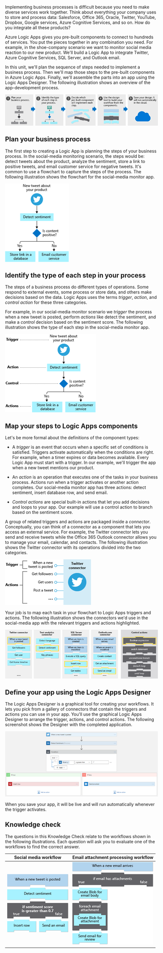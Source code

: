 Implementing business processes is difficult because you need to make diverse services work together. Think about everything your company uses to store and process data: Salesforce, Office 365, Oracle, Twitter, YouTube, Dropbox, Google services, Azure Cognitive Services, and so on. How do you integrate all these products?

Azure Logic Apps gives you pre-built components to connect to hundreds of services. You put the pieces together in any combination you need. For example, in the shoe-company scenario we want to monitor social media reaction to our new product. We'll build a Logic App to integrate Twitter, Azure Cognitive Services, SQL Server, and Outlook email.

In this unit, we'll plan the sequence of steps needed to implement a business process. Then we'll map those steps to the pre-built components in Azure Logic Apps. Finally, we'll assemble the parts into an app using the Logic Apps Designer. The following illustration shows an overview of the app-development process.

![An illustration showing the typical sequence of activities used to create a Logic App. The process has five steps. First, you plan your business process. Second, you identify the type of each step in your process. Third, you decide which pre-built component will implement each step. Fourth, you use the design tool to build your workflow from the components. Fifth, you save your design. Your app will now run automatically in the cloud.](../media/app-design-process.png)

## Plan your business process

The first step to creating a Logic App is planning the steps of your business process. In the social-media monitoring scenario, the steps would be: detect tweets about the product, analyze the sentiment, store a link to positive tweets, and email customer service for negative tweets. It's common to use a flowchart to capture the steps of the process. The following illustration shows the flowchart for the social-media monitor app.

![An illustration showing a detailed flowchart for the way the fictional shoe company processes tweets written about their product.](../media/social-media-monitor-workflow.png)

## Identify the type of each step in your process

The steps of a business process do different types of operations. Some respond to external events, some process or store data, and others make decisions based on the data. Logic Apps uses the terms *trigger*, *action*, and *control action* for these three categories. 

For example, in our social-media monitor scenario we *trigger* the process when a new tweet is posted, perform *actions* like detect the sentiment, and make a *control* decision based on the sentiment score. The following illustration shows the type of each step in the social-media monitor app.

![An illustration showing the flowchart for the shoe company social-media monitor app. Each step is labeled with whether it's a trigger, an action, or a control action.](../media/social-media-step-types.png)

## Map your steps to Logic Apps components

Let's be more formal about the definitions of the component types:

* A *trigger* is an event that occurs when a specific set of conditions is satisfied. Triggers activate automatically when the conditions are right. For example, when a timer expires or data becomes available. Every Logic App must start with a trigger. In our example, we'll trigger the app when a new tweet mentions our product.

* An *action* is an operation that executes one of the tasks in your business process. Actions run when a trigger activates or another action completes. Our social-media monitor app has three actions: detect sentiment, insert database row, and send email.

* *Control actions* are special built-in actions that let you add decisions and loops to your app. Our example will use a control action to branch based on the sentiment score.

A group of related triggers and actions are packaged inside a *connector*. Conceptually, you can think of a connector as a component that lets you access an external service. For example, the Twitter connector lets you send and receive tweets while the Office 365 Outlook connector allows you to manage your email, calendar, and contacts. The following illustration shows the Twitter connector with its operations divided into the two categories.

![An illustration showing the triggers and actions available in the Twitter connector.](../media/twitter-connector-details.png)

Your job is to map each task in your flowchart to Logic Apps triggers and actions. The following illustration shows the connectors we'd use in the social-media app with the relevant triggers and actions highlighted.

![An illustration showing the operations available in the connectors used by the social-media monitor app. Specifically, it shows the Twitter connector, the Text Analytics connector, the SQL Server connector, and the Office 365 Outlook connector. In addition, the image includes a graphical representation for each of the control actions. The trigger and actions used in the social-media monitor app are highlighted.](../media/social-media-design-process.png)

## Define your app using the Logic Apps Designer

The Logic Apps Designer is a graphical tool for creating your workflows. It lets you pick from a gallery of connectors that contain the triggers and actions you can use in your app. You'll use the graphical Logic Apps Designer to arrange the trigger, actions, and control actions. The following screenshot shows the Designer with the completed application.

![A screenshot showing the Logic Apps Designer containing the completed social-media monitor app. The app begins with the Twitter trigger. It then has three actions: detect sentiment, insert row, and send email. A control action determines whether the insert row or send email action executes based on the score of the Detect-sentiment action.](../media/social-media-app-designer-view.png)

When you save your app, it will be live and will run automatically whenever the trigger activates.

## Knowledge check

The questions in this Knowledge Check relate to the workflows shown in the following illustrations. Each question will ask you to evaluate one of the workflows to find the correct answer.

| Social media workflow | Email attachment processing workflow |
| --- | --- |
| ![An illustration of a social-media monitoring workflow. This workflow triggers when a user posts a new tweet that mentions a specific product. It sends the text of the tweet through Text Analytics to determine sentiment. If the sentiment score is greater than 0.7, then a row containing the tweet is added to a database. If the tweet is rated less than 0.7, an email will be sent to customer support.](../media/social-media-monitor-logic-app.png) | ![An illustration of an email attachment processing workflow. This workflow is triggered when a new email arrives. Next, there is a *if* statement that checks if the email has an attachment. If there are no attachments on the email, the workflow ends. If there are attachments, the workflow creates a Blob for the email body. Next, a *foreach* loop creates a blob for every attachment. Finally, an email is sent for review.](../media/email-workflow.png) |
| | |